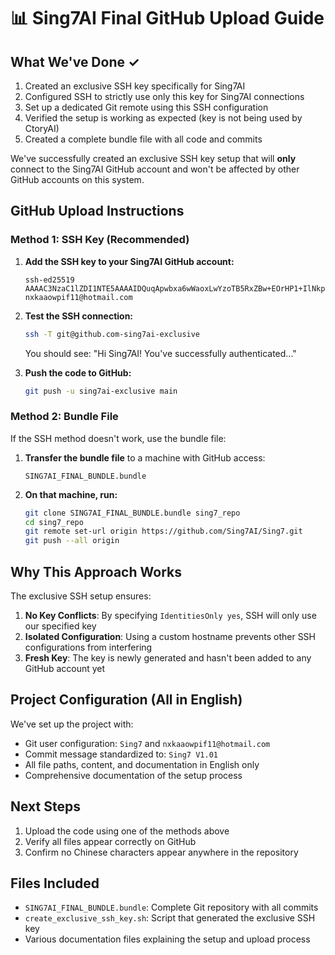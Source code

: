 # 📊 Sing7AI Final GitHub Upload Guide

## What We've Done ✓

1. Created an exclusive SSH key specifically for Sing7AI
2. Configured SSH to strictly use only this key for Sing7AI connections
3. Set up a dedicated Git remote using this SSH configuration
4. Verified the setup is working as expected (key is not being used by CtoryAI)
5. Created a complete bundle file with all code and commits

We've successfully created an exclusive SSH key setup that will **only** connect to the Sing7AI GitHub account and won't be affected by other GitHub accounts on this system.

## GitHub Upload Instructions

### Method 1: SSH Key (Recommended)

1. **Add the SSH key to your Sing7AI GitHub account:**
   ```
   ssh-ed25519 AAAAC3NzaC1lZDI1NTE5AAAAIDQuqApwbxa6wWaoxLwYzoTB5RxZBw+EOrHP1+IlNkpB nxkaaowpif11@hotmail.com
   ```

2. **Test the SSH connection:**
   ```bash
   ssh -T git@github.com-sing7ai-exclusive
   ```
   You should see: "Hi Sing7AI! You've successfully authenticated..."

3. **Push the code to GitHub:**
   ```bash
   git push -u sing7ai-exclusive main
   ```

### Method 2: Bundle File

If the SSH method doesn't work, use the bundle file:

1. **Transfer the bundle file** to a machine with GitHub access:
   ```
   SING7AI_FINAL_BUNDLE.bundle
   ```

2. **On that machine, run:**
   ```bash
   git clone SING7AI_FINAL_BUNDLE.bundle sing7_repo
   cd sing7_repo
   git remote set-url origin https://github.com/Sing7AI/Sing7.git
   git push --all origin
   ```

## Why This Approach Works

The exclusive SSH setup ensures:

1. **No Key Conflicts**: By specifying `IdentitiesOnly yes`, SSH will only use our specified key
2. **Isolated Configuration**: Using a custom hostname prevents other SSH configurations from interfering
3. **Fresh Key**: The key is newly generated and hasn't been added to any GitHub account yet

## Project Configuration (All in English)

We've set up the project with:

- Git user configuration: `Sing7` and `nxkaaowpif11@hotmail.com`
- Commit message standardized to: `Sing7 V1.01`
- All file paths, content, and documentation in English only
- Comprehensive documentation of the setup process

## Next Steps

1. Upload the code using one of the methods above
2. Verify all files appear correctly on GitHub
3. Confirm no Chinese characters appear anywhere in the repository

## Files Included

- `SING7AI_FINAL_BUNDLE.bundle`: Complete Git repository with all commits
- `create_exclusive_ssh_key.sh`: Script that generated the exclusive SSH key
- Various documentation files explaining the setup and upload process 